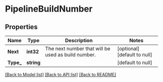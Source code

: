 # PipelineBuildNumber

## Properties
Name | Type | Description | Notes
------------ | ------------- | ------------- | -------------
**Next** | **int32** | The next number that will be used as build number. | [optional] [default to null]
**Type_** | **string** |  | [default to null]

[[Back to Model list]](../README.md#documentation-for-models) [[Back to API list]](../README.md#documentation-for-api-endpoints) [[Back to README]](../README.md)

